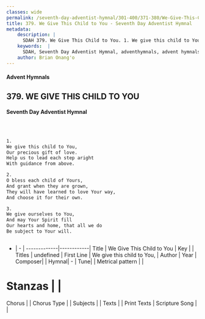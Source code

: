 ```yaml
---
classes: wide
permalink: /seventh-day-adventist-hymnal/301-400/371-380/We-Give-This-Child-to-You/
title: 379. We Give This Child to You - Seventh Day Adventist Hymnal
metadata:
    description: |
      SDAH 379. We Give This Child to You. 1. We give this child to You, Our precious gift of love. Help us to lead each step aright With guidance from above.
    keywords:  |
      SDAH, Seventh Day Adventist Hymnal, adventhymnals, advent hymnals, We Give This Child to You, We give this child to You, 
    author: Brian Onang'o
---
```


#### Advent Hymnals
## 379. WE GIVE THIS CHILD TO YOU
#### Seventh Day Adventist Hymnal

```txt



1.
We give this child to You,
Our precious gift of love.
Help us to lead each step aright
With guidance from above.

2.
O bless each child of Yours,
And grant when they are grown,
They will have learned to love Your way,
And choose it for their own.

3.
We give ourselves to You,
And may Your Spirit fill
Our hearts and home, that all we do
Be subject to Your will.



```

- |   -  |
-------------|------------|
Title | We Give This Child to You |
Key |  |
Titles | undefined |
First Line | We give this child to You, |
Author | 
Year | 
Composer|  |
Hymnal|  - |
Tune|  |
Metrical pattern | |
# Stanzas |  |
Chorus |  |
Chorus Type |  |
Subjects |  |
Texts |  |
Print Texts | 
Scripture Song |  |
  
